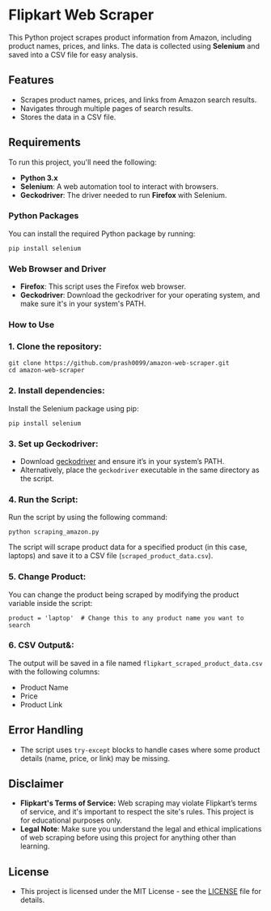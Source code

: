 # Flipkart Web Scraper

This Python project scrapes product information from Amazon, including product names, prices, and links. The data is collected using **Selenium** and saved into a CSV file for easy analysis.

## Features
- Scrapes product names, prices, and links from Amazon search results.
- Navigates through multiple pages of search results.
- Stores the data in a CSV file.

## Requirements

To run this project, you'll need the following:
- **Python 3.x**
- **Selenium**: A web automation tool to interact with browsers.
- **Geckodriver**: The driver needed to run **Firefox** with Selenium.

### Python Packages
You can install the required Python package by running:
```
pip install selenium
```

### Web Browser and Driver
- **Firefox**: This script uses the Firefox web browser.
- **Geckodriver**: Download the geckodriver for your operating system, and make sure it's in your system's PATH.

### How to Use
### 1. **Clone the repository**:
```
git clone https://github.com/prash0099/amazon-web-scraper.git
cd amazon-web-scraper
```

### 2. **Install dependencies**: 
Install the Selenium package using pip:
```
pip install selenium
```

### 3. **Set up Geckodriver**:
- Download [geckodriver](https://github.com/mozilla/geckodriver) and ensure it’s in your system’s PATH.
- Alternatively, place the `geckodriver` executable in the same directory as the script.

### 4. **Run the Script**: 
Run the script by using the following command:
```
python scraping_amazon.py
```
The script will scrape product data for a specified product (in this case, laptops) and save it to a CSV file (`scraped_product_data.csv`).

### 5. **Change Product**: 
You can change the product being scraped by modifying the product variable inside the script:
```
product = 'laptop'  # Change this to any product name you want to search
```

### 6. **CSV Output&**:
The output will be saved in a file named `flipkart_scraped_product_data.csv` with the following columns:
- Product Name
- Price
- Product Link

## Error Handling
- The script uses `try-except` blocks to handle cases where some product details (name, price, or link) may be missing.

## Disclaimer
- **Flipkart's Terms of Service:** Web scraping may violate Flipkart’s terms of service, and it's important to respect the site's rules. This project is for educational purposes only.
- **Legal Note**: Make sure you understand the legal and ethical implications of web scraping before using this project for anything other than learning.

## License
- This project is licensed under the MIT License - see the [LICENSE](https://github.com/prash0099/flipkart-web-scraper/blob/main/MIT%20License) file for details.
